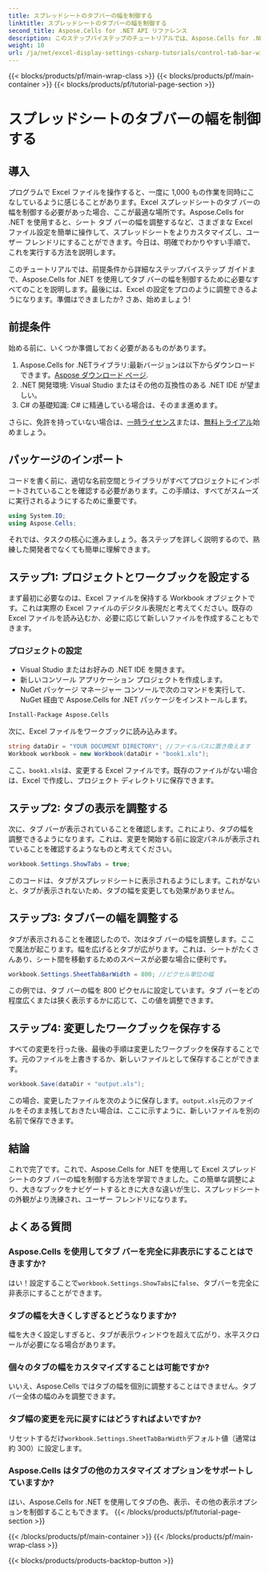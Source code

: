 ```yaml
---
title: スプレッドシートのタブバーの幅を制御する
linktitle: スプレッドシートのタブバーの幅を制御する
second_title: Aspose.Cells for .NET API リファレンス
description: このステップバイステップのチュートリアルでは、Aspose.Cells for .NET を使用して Excel のシート タブ バーの幅を制御する方法を説明します。Excel ファイルを効率的にカスタマイズします。
weight: 10
url: /ja/net/excel-display-settings-csharp-tutorials/control-tab-bar-width-of-spreadsheet/
---
```


{{< blocks/products/pf/main-wrap-class >}}
{{< blocks/products/pf/main-container >}}
{{< blocks/products/pf/tutorial-page-section >}}

# スプレッドシートのタブバーの幅を制御する

## 導入

プログラムで Excel ファイルを操作すると、一度に 1,000 もの作業を同時にこなしているように感じることがあります。Excel スプレッドシートのタブ バーの幅を制御する必要があった場合、ここが最適な場所です。Aspose.Cells for .NET を使用すると、シート タブ バーの幅を調整するなど、さまざまな Excel ファイル設定を簡単に操作して、スプレッドシートをよりカスタマイズし、ユーザー フレンドリにすることができます。今日は、明確でわかりやすい手順で、これを実行する方法を説明します。

このチュートリアルでは、前提条件から詳細なステップバイステップ ガイドまで、Aspose.Cells for .NET を使用してタブ バーの幅を制御するために必要なすべてのことを説明します。最後には、Excel の設定をプロのように調整できるようになります。準備はできましたか? さあ、始めましょう!

## 前提条件

始める前に、いくつか準備しておく必要があるものがあります。

1.  Aspose.Cells for .NETライブラリ:最新バージョンは以下からダウンロードできます。[Aspose ダウンロード ページ](https://releases.aspose.com/cells/net/).
2. .NET 開発環境: Visual Studio またはその他の互換性のある .NET IDE が望ましい。
3. C# の基礎知識: C# に精通している場合は、そのまま進めます。

さらに、免許を持っていない場合は、[一時ライセンス](https://purchase.aspose.com/temporary-license/)または、[無料トライアル](https://releases.aspose.com/)始めましょう。

## パッケージのインポート

コードを書く前に、適切な名前空間とライブラリがすべてプロジェクトにインポートされていることを確認する必要があります。この手順は、すべてがスムーズに実行されるようにするために重要です。

```csharp
using System.IO;
using Aspose.Cells;
```

それでは、タスクの核心に進みましょう。各ステップを詳しく説明するので、熟練した開発者でなくても簡単に理解できます。

## ステップ1: プロジェクトとワークブックを設定する

まず最初に必要なのは、Excel ファイルを保持する Workbook オブジェクトです。これは実際の Excel ファイルのデジタル表現だと考えてください。既存の Excel ファイルを読み込むか、必要に応じて新しいファイルを作成することもできます。

### プロジェクトの設定

- Visual Studio またはお好みの .NET IDE を開きます。
- 新しいコンソール アプリケーション プロジェクトを作成します。
- NuGet パッケージ マネージャー コンソールで次のコマンドを実行して、NuGet 経由で Aspose.Cells for .NET パッケージをインストールします。

```bash
Install-Package Aspose.Cells
```

次に、Excel ファイルをワークブックに読み込みます。

```csharp
string dataDir = "YOUR DOCUMENT DIRECTORY"; //ファイルパスに置き換えます
Workbook workbook = new Workbook(dataDir + "book1.xls"); 
```

ここ、`book1.xls`は、変更する Excel ファイルです。既存のファイルがない場合は、Excel で作成し、プロジェクト ディレクトリに保存できます。

## ステップ2: タブの表示を調整する

次に、タブ バーが表示されていることを確認します。これにより、タブの幅を調整できるようになります。これは、変更を開始する前に設定パネルが表示されていることを確認するようなものと考えてください。

```csharp
workbook.Settings.ShowTabs = true;
```

このコードは、タブがスプレッドシートに表示されるようにします。これがないと、タブが表示されないため、タブの幅を変更しても効果がありません。

## ステップ3: タブバーの幅を調整する

タブが表示されることを確認したので、次はタブ バーの幅を調整します。ここで魔法が起こります。幅を広げるとタブが広がります。これは、シートがたくさんあり、シート間を移動するためのスペースが必要な場合に便利です。

```csharp
workbook.Settings.SheetTabBarWidth = 800; //ピクセル単位の幅
```

この例では、タブ バーの幅を 800 ピクセルに設定しています。タブ バーをどの程度広くまたは狭く表示するかに応じて、この値を調整できます。

## ステップ4: 変更したワークブックを保存する

すべての変更を行った後、最後の手順は変更したワークブックを保存することです。元のファイルを上書きするか、新しいファイルとして保存することができます。

```csharp
workbook.Save(dataDir + "output.xls");
```

この場合、変更したファイルを次のように保存します。`output.xls`元のファイルをそのまま残しておきたい場合は、ここに示すように、新しいファイルを別の名前で保存できます。

## 結論

これで完了です。これで、Aspose.Cells for .NET を使用して Excel スプレッドシートのタブ バーの幅を制御する方法を学習できました。この簡単な調整により、大きなブックをナビゲートするときに大きな違いが生じ、スプレッドシートの外観がより洗練され、ユーザー フレンドリになります。

## よくある質問

### Aspose.Cells を使用してタブ バーを完全に非表示にすることはできますか?
はい！設定することで`workbook.Settings.ShowTabs`に`false`、タブバーを完全に非表示にすることができます。

### タブの幅を大きくしすぎるとどうなりますか?
幅を大きく設定しすぎると、タブが表示ウィンドウを超えて広がり、水平スクロールが必要になる場合があります。

### 個々のタブの幅をカスタマイズすることは可能ですか?
いいえ、Aspose.Cells ではタブの幅を個別に調整することはできません。タブ バー全体の幅のみを調整できます。

### タブ幅の変更を元に戻すにはどうすればよいですか?
リセットするだけ`workbook.Settings.SheetTabBarWidth`デフォルト値（通常は約 300）に設定します。

### Aspose.Cells はタブの他のカスタマイズ オプションをサポートしていますか?
はい、Aspose.Cells for .NET を使用してタブの色、表示、その他の表示オプションを制御することもできます。
{{< /blocks/products/pf/tutorial-page-section >}}

{{< /blocks/products/pf/main-container >}}
{{< /blocks/products/pf/main-wrap-class >}}

{{< blocks/products/products-backtop-button >}}
